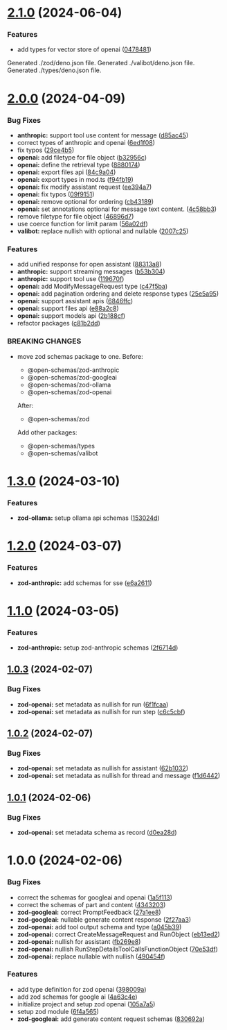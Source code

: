 # [2.1.0](https://github.com/open-assist/open_schemas/compare/2.0.0...2.1.0) (2024-06-04)


### Features

* add types for vector store of openai ([0478481](https://github.com/open-assist/open_schemas/commit/047848174d289a2baee722c691c8c0aaeb0917ac))





Generated ./zod/deno.json file.
Generated ./valibot/deno.json file.
Generated ./types/deno.json file.

# [2.0.0](https://github.com/open-assist/open_schemas/compare/1.3.0...2.0.0) (2024-04-09)


### Bug Fixes

* **anthropic:** support tool use content for message ([d85ac45](https://github.com/open-assist/open_schemas/commit/d85ac459608a48265db9fb64379ea91ca682f05f))
* correct types of anthropic and openai ([6ed1f08](https://github.com/open-assist/open_schemas/commit/6ed1f08312ffac8938ac744594b5f449f3de58e4))
* fix typos ([29ce4b5](https://github.com/open-assist/open_schemas/commit/29ce4b51882054308339f5b62f9615c3ae3f6107))
* **openai:** add filetype for file object ([b32956c](https://github.com/open-assist/open_schemas/commit/b32956c5a6410a961d4a08d6d9d9ee7d9a631908))
* **openai:** define the retrieval type ([8880174](https://github.com/open-assist/open_schemas/commit/8880174492a613ee6d180f2825c45640f900eef8))
* **openai:** export files api ([84c9a04](https://github.com/open-assist/open_schemas/commit/84c9a0406013a3821ad555f240150d48f3928839))
* **openai:** export types in mod.ts ([f94fb19](https://github.com/open-assist/open_schemas/commit/f94fb193c3939aff276f7682f5d013f0fe54270c))
* **openai:** fix modify assistant request ([ee394a7](https://github.com/open-assist/open_schemas/commit/ee394a74badf5814016aed7167cd6bbc6b8f3113))
* **openai:** fix typos ([09f9151](https://github.com/open-assist/open_schemas/commit/09f9151ce5a466d0067d942f3f92616c44b68398))
* **openai:** remove optional for ordering ([cb43189](https://github.com/open-assist/open_schemas/commit/cb431895ccb3b89d82b7fa0c9cc21440832500f0))
* **openai:** set annotations optional for message text content. ([4c58bb3](https://github.com/open-assist/open_schemas/commit/4c58bb398c217b28cc08fd6a53e99c837b5bf98f))
* remove filetype for file object ([46896d7](https://github.com/open-assist/open_schemas/commit/46896d78e2fee8bff1354d43da55bbe6ee585fbc))
* use coerce function for limit param ([56a02df](https://github.com/open-assist/open_schemas/commit/56a02df99a5fbbcbadcb35a6b5b4e5c29c605532))
* **valibot:** replace nullish with optional and nullable ([2007c25](https://github.com/open-assist/open_schemas/commit/2007c25aa4ce5a0660abea6c2f1b9750d0c338bf))


### Features

* add unified response for open assistant ([88313a8](https://github.com/open-assist/open_schemas/commit/88313a822cfcbc4660afa6af89e9eb605ef935f0))
* **anthropic:** support streaming messages ([b53b304](https://github.com/open-assist/open_schemas/commit/b53b3040bee0a72ca990fb89f2f67a718d06fe3e))
* **anthropic:** support tool use ([119670f](https://github.com/open-assist/open_schemas/commit/119670fe53f6ef20e502a38ef088a97e0234d8a4))
* **openai:** add ModifyMessageRequest type ([c47f5ba](https://github.com/open-assist/open_schemas/commit/c47f5ba2c00e1f1ba8f85242ae1e1a1fd95807d2))
* **openai:** add pagination ordering and delete response types ([25e5a95](https://github.com/open-assist/open_schemas/commit/25e5a9502b2bc2dda51882e57bb372fd9eb8eaad))
* **openai:** support assistant apis ([6846ffc](https://github.com/open-assist/open_schemas/commit/6846ffcb0688ed7de4fd990815e63c8bb8ca45a8))
* **openai:** support files api ([e88a2c8](https://github.com/open-assist/open_schemas/commit/e88a2c89460620c38a533cbab68c34c36f430915))
* **openai:** support models api ([2b188cf](https://github.com/open-assist/open_schemas/commit/2b188cf7f44c119381d6ea8fa463ffb7fcc51962))
* refactor packages ([c81b2dd](https://github.com/open-assist/open_schemas/commit/c81b2ddbd66f9b5e7b8c87c78217384a04c0e865))


### BREAKING CHANGES

* move zod schemas package to one.
    Before:
    - @open-schemas/zod-anthropic
    - @open-schemas/zod-googleai
    - @open-schemas/zod-ollama
    - @open-schemas/zod-openai

    After:
    - @open-schemas/zod

    Add other packages:
    - @open-schemas/types
    - @open-schemas/valibot

# [1.3.0](https://github.com/open-assist/open_schemas/compare/1.2.0...1.3.0) (2024-03-10)


### Features

* **zod-ollama:** setup ollama api schemas ([153024d](https://github.com/open-assist/open_schemas/commit/153024d0c85027f0a29f1caf194f4537d46c485d))

# [1.2.0](https://github.com/open-assist/open_schemas/compare/1.1.0...1.2.0) (2024-03-07)


### Features

* **zod-anthropic:** add schemas for sse ([e6a2611](https://github.com/open-assist/open_schemas/commit/e6a261102cfb0bc1010da0c2c726188f035839c2))

# [1.1.0](https://github.com/open-assist/open_schemas/compare/1.0.3...1.1.0) (2024-03-05)


### Features

* **zod-anthropic:** setup zod-anthropic schemas ([2f6714d](https://github.com/open-assist/open_schemas/commit/2f6714d7cf40c0be101d8f58b998505d3fb01067))

## [1.0.3](https://github.com/open-assist/open_schemas/compare/1.0.2...1.0.3) (2024-02-07)


### Bug Fixes

* **zod-openai:** set metadata as nullish for run ([6f1fcaa](https://github.com/open-assist/open_schemas/commit/6f1fcaa5ae9f817b1704ac3ccdbc4332b208508b))
* **zod-openai:** set metadata as nullish for run step ([c6c5cbf](https://github.com/open-assist/open_schemas/commit/c6c5cbf12774642df525bf7a69d2ca74bd31c4f8))

## [1.0.2](https://github.com/open-assist/open_schemas/compare/1.0.1...1.0.2) (2024-02-07)


### Bug Fixes

* **zod-openai:** set metadata as nullish for assistant ([62b1032](https://github.com/open-assist/open_schemas/commit/62b10326c7ab0f1d0c4c93e42e7c90c14e431448))
* **zod-openai:** set metadata as nullish for thread and message ([f1d6442](https://github.com/open-assist/open_schemas/commit/f1d6442732a0a7270d4d8e6cd106d63f48eca95d))

## [1.0.1](https://github.com/open-assist/open_schemas/compare/v1.0.0...1.0.1) (2024-02-06)


### Bug Fixes

* **zod-openai:** set metadata schema as record ([d0ea28d](https://github.com/open-assist/open_schemas/commit/d0ea28d2accb1c7e298205d0a752b5adf937483b))

# 1.0.0 (2024-02-06)


### Bug Fixes

* correct the schemas for googleai and openai ([1a5f113](https://github.com/open-assist/open_schemas/commit/1a5f1138881ea638b451053ce6cf8f4bac2195fe))
* correct the schemas of part and content ([4343203](https://github.com/open-assist/open_schemas/commit/4343203df32124b92b01e0c74271ead466b34e19))
* **zod-googleai:** correct PromptFeedback ([27a1ee8](https://github.com/open-assist/open_schemas/commit/27a1ee887ada2bb45b01080588f50dff9b7a45fe))
* **zod-googleai:** nullable generate content response ([2f27aa3](https://github.com/open-assist/open_schemas/commit/2f27aa36cd064a69e822d8246e9cf07e41350986))
* **zod-openai:** add tool output schema and type ([a045b39](https://github.com/open-assist/open_schemas/commit/a045b3918f8b110e84a6077b89741081955e2b5e))
* **zod-openai:** correct CreateMessageRequest and RunObject ([eb13ed2](https://github.com/open-assist/open_schemas/commit/eb13ed293ff56d01bc1d26fb5eebdff66656bdbe))
* **zod-openai:** nullish for assistant ([fb269e8](https://github.com/open-assist/open_schemas/commit/fb269e86cfd40b25ff940b9c09ceecc669397e0b))
* **zod-openai:** nullish RunStepDetailsToolCallsFunctionObject ([70e53df](https://github.com/open-assist/open_schemas/commit/70e53df106fa9d2bc8a4b2e588e9d4c520f3c663))
* **zod-openai:** replace nullable with nullish ([490454f](https://github.com/open-assist/open_schemas/commit/490454f452cdefee3326625d772e58c5132d2170))


### Features

* add type definition for zod openai ([398009a](https://github.com/open-assist/open_schemas/commit/398009a47ddaf25280280152f8291760a48ea05b))
* add zod schemas for google ai ([4a63c4e](https://github.com/open-assist/open_schemas/commit/4a63c4ec03148fa9d448e5253492823eedf88191))
* initialize project and setup zod openai ([105a7a5](https://github.com/open-assist/open_schemas/commit/105a7a5a680c163cbe56fd2375ff2aec3230ec90))
* setup zod module ([6f4a565](https://github.com/open-assist/open_schemas/commit/6f4a565f67f90d238e2355f660f46f314937e045))
* **zod-googleai:** add generate content request schemas ([830692a](https://github.com/open-assist/open_schemas/commit/830692a4c5308ea9ec9daa565db7e100179ab083))
